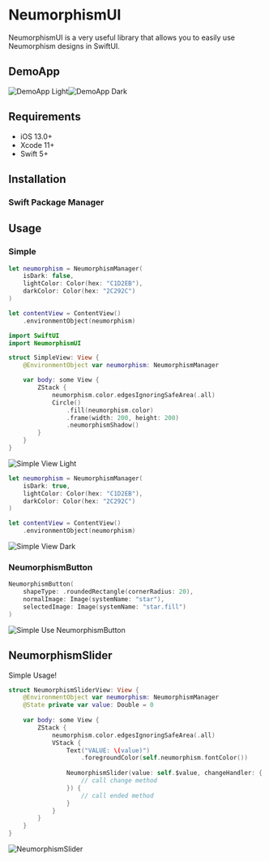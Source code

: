# NeumorphismUI

NeumorphismUI is a very useful library that allows you to easily use Neumorphism designs in SwiftUI.

## DemoApp

![DemoApp Light](https://lh3.googleusercontent.com/7p5R69dgYewih6ErvQaGviO1C1o7GbbsB3TtBdDsmtYo1P8bVLlsdym0M4TpA8nmd6OrGsfFb3fb5KMdDcWqqQ5DDQZt2bbWieYBJFMVtyt_VmkoPQBL4Xn2A3T_gzpICYHBdh7epTbzC-TLC0qDTcBMUO4taBN9jMzoAdlvps91dsWJDAelYFw7nR4NzOYRg3TH1ox7pFkoK-V8no-bG2Vr761vp7rQ55_YIhhNguD3qm2CkyToTqj59y2oFksvq3CYzVFYINP19yL8n8JM-A0ZljnGW_ZzkgFsqbS-aQIrpxcjGY5MNCoLNxO_3IckG2O4Kx7W5QBlRJWPhVUk-RhKnZbSLsWyRBkdSnWCfXAQR0hDMlYRwAXPglHIMg6UXYb0E_jlgIpT3xJ4h4de_KVCpXlanYcsslgN7Ig_onZqjU9m64jmSi734cJHGv-eAambo5k32giaLWKXnkbH-w769dk_HPeXkfQLPR5dQyLoM4X1lG_qkFRmMER5jQBxkaWS9gUWlcABqO9kP1OUVtjiLRvq9ClNAcxk4BDbRPnfVFWhRpp6AqhU0PqiPh-DhFfx-OOrqlqoQ6diUNC9WFL0ZE33_QrUA_O6Ep9VSTqzp-0zNWh9cTFpbEfHxBIogh9sZwUCoZAwcIfCi0Sfzn72_pIVA1DvLjkSOnQ19Vi2N4KoWhY2L-ZRGctXLOWXN74nN6n3f8ld2X-vkJGTfaL3t5sw0kPA6jNm9bGMMegCk10CrzyLz48L=w218-h472-no)![DemoApp Dark](https://lh3.googleusercontent.com/p32Zm1UQZn67d5a4TFK9AKubF6P-x0qrTaH9Bo2pIpbbO58EY0_ShvYkN_1gbqcOurfAtpoGw84kzj7xW0GTX_3CKpdk2bdNAsFjT8UgnnWSewWGLEcSNdISf6LeQzrx9t5XOBl8Vt8tMDbl0i6YIhG58VszTcPkzdkJGQW7LdSFTeShaXwiXkLNwS1nVYcg-H1-k0gqEVeWTzjSlknUHrq25pc_QvdRJwxQo6aPl1Sh2EExOA0AUB5St3Trf9Eoa3y5An5p0AiaYdeUDp3UeE73vUXd_hOlIy6-FijLmCMPjE5Q5c3c1UV9UWaBVUCCQdFS-40cfszDjayESP38475X0lccEUkLelJgW_alBT-wEpmRBtL0RNVjAS2mhUQcYKyRsSZqiCngkOc5jmCMn-1HFCF2Cv_vy-rpKTO2ZaS0Z9Qkxm0ExOju7uy4a41EMBx_LdNxtjJV5l0vTHZAiMv94rSFixXoIiatw3r1dP1v4u1xxcGbleKqe32CrWugNKOBPan_EA6sPpQuAHiUq8QsA-VYOncUYdb_VVtHG8mg-Mv23bPD5tiP4CqyGUjdBqpgRB9y-lOu2MDstziJTfEo7C9bMbWDzhB03jgQTxQrH2828BzPnyelcOP0R86ddont8YAN_o2iYmjC7lIbHSPO-Q1S9ckCJfAkWOpHSu-Iikhrl_J2xgWC8ev-9bebINHVHyDpOyZJSXM75UNB8iuZoAxNAhDogJjVK0iJTHOfavym3lp_oRdy=w218-h472-no)

## Requirements

+ iOS 13.0+
+ Xcode 11+
+ Swift  5+

## Installation

### Swift Package Manager


## Usage

### Simple

```swift
let neumorphism = NeumorphismManager(
    isDark: false,
    lightColor: Color(hex: "C1D2EB"),
    darkColor: Color(hex: "2C292C")
)

let contentView = ContentView()
    .environmentObject(neumorphism)
```

```swift
import SwiftUI
import NeumorphismUI

struct SimpleView: View {
    @EnvironmentObject var neumorphism: NeumorphismManager

    var body: some View {
        ZStack {
            neumorphism.color.edgesIgnoringSafeArea(.all)
            Circle()
                .fill(neumorphism.color)
                .frame(width: 200, height: 200)
                .neumorphismShadow()
        }
    }
}
```

![Simple View Light](https://lh3.googleusercontent.com/HzvANbBYq6ymdEqHlEXuwGgCWzmQGXJcCGeOAPmUJrFhyW-dUE0aM-W44jFGatvMpeYDOzHNQetVmkj6pIFxylY7xqrGEaGGEtT68sPKxx2T6ieOLWYHtgbc8m-qF5sQK5fbTskRT_ggO-fQzI7sBxq_DIYIoNAzFkY_U0gdEorFcH1rnfeDPwhC4Vemqrj5AENpKfog2llfDRmVibnumfy4dsq51aBvGEgF9LaQSjzQzkm_Mz8ZgYgkRamYoOKzM8ZzZH7difejlDb8L3JPec5a5LucrG70SYfzQYZYkeOoq8rplZ_x9a6Xq8sArZES-Kx4rIEYX1HgPyZL7jvjzAgbH_DJjdEp-gnz3Y083pNoskKcC4_OT_PNHTIo37w07NSaPVVfj-0hLUFfxARkkFQ5gRSsKYToXsuiDfyaNPw5I39Urz3BHmNaeWIcxni9xelZujTsW-KkM14RcBG2gtrklu9sIELDoNm8UV_mzHvuewaVgZr0TITnJH0LjLDxjF-Qqeytnu9HhGqBbReaK4UFwohrtcOd21REEojfpz0TZ9uuNsKNRaGqplcgYhPy48lDujX-irpahZFVFb5jKCkM8bUHpCse9lnMZTO9_mgvV4hh_2KXaUIJ6fVLAeiLrXvPI9NU6LrnPdvRj2y-B1JoAL_TSPUga3DqyTzagK76jAQh_rsJSVpAj7Sg4A2Ukf3_O2P2FMveyd47bj-ybzYVjgmHwKrB5bTwaupXUJXjjAROQQ=w377-h677-no)

```swift
let neumorphism = NeumorphismManager(
    isDark: true,
    lightColor: Color(hex: "C1D2EB"),
    darkColor: Color(hex: "2C292C")
)

let contentView = ContentView()
    .environmentObject(neumorphism)
```

![Simple View Dark](https://lh3.googleusercontent.com/aowkfsM8DhHCYOjKVqf_k22EeHBLYzj1-xyP2BJ6ygUFhdhzqGXfKaQlccC5U7pgwVtHxd-5IIVeLDH3z4YmbhPHLzVGBHPMDOZcZND2lFCXSakb0-naUInKy29KDmbW1WkLmKKpvFvF-isE06qX6bih2O_kt7Q5_Svn0AldDriq82huLgESCZpqPtxWW6-PmEdS_32ordPB7Y_c88poyvJEW7EnYWU-cteCSeQKGpfXssodgmg7HcWOdGHiTWBM2oD9oP2QYtE13tBovvOpQV4RPYAbJVlA92HzeGEJR_jUB4-8jTbp4zuKZIF_iZCMLbHB6IJocitTZ_eWC9V-LP8kFE5SLFxGCLOYh_FcvrVjdvcKIFXGLgFOwmT6Svlt0bTwqLjVmKrSDt_x01jq_WDVZbSNkayAp6Hy1XWUMb9BpO5c_HsJj876PJX35-bQXcXkwLvUMbHlcqG8EoGJb_3LUuhMDAAXV26NoweDyhG6fLLKiA8_uPM_Wbjx9S42tp9qM4joLpb5YzqDuTCKt_BVE0Ke1cyuTSdqyhN4nDhgVsTApNOsr7wgHGl_VfyYCBw8U9LFsObvTvTb11LDud9CNCYiB870iLTPBf3LEgleHa_v2OGzMe5VSauG7sVaeySO_sbIDWKuGzBgN7wmx17mn8Da5H72io4EEpW67Pk2LxPNB75QGL6EqZdaN3ZV6XezedkuYsFkTmV9Id_ghuAhVUKDCMqAi26nUxKj2b2ZCa2edQ=w377-h677-no)

### NeumorphismButton

```swift
NeumorphismButton(
    shapeType: .roundedRectangle(cornerRadius: 20),
    normalImage: Image(systemName: "star"),
    selectedImage: Image(systemName: "star.fill")
)
```

![Simple Use NeumorphismButton](https://lh3.googleusercontent.com/O8FJWsok-zSCk6YzSVIQuZujVcTNeyNRuYc-OOicDlVUIChbVNDI7Ftlipdk7WOYyAg4uWzjsPnDLxhUYbQvqduR09gxfLzylmKSv47OgC__L6B6Afa5LqC3TxwYISmdQ2XBIEfuyWZf-fBWj27NMsfPfhy23FI8PwZsMZ6DafzJfyvAEXn6FV5dytZwf4CDqczXRFlniAvW23GTqKsg185qwspN2optyYR7KdYoai4TARzoc-TlLgYhnyCAEH0-stH3BH7XSjCpNe4aPe5Niub067Kf8LLdDio2K38BPfN4VDTq2P1KYF4Ahdgbcj3bw9zOIaBlTAQxcSclKrvJ-1Esp77-DFwqDEWu3vPNTulBOrx5m9cnojQo6wHG7hyb-cmIaRLZFeXLvhgKMDJobgeoGvkpDyCLv03bN4xMOqUCJvNGCNfQ6LB4fPm80uS5FAM06_4qesKreX2Ihn5DAkhV99K814h9D1y-t9K7o6iGxslrCq134moRa5Ppenz1mTl2XWsmipDaixAvqet5qrkQW0Ph3fLCjsiulwtbtCvXHxvAaqqvNS10G1Eh4fMavSMJi5ztLghkS-bQM0UgpDO4RS0E8XzbzxQ5tDnU0e7cIv1tqsWIgGTajeT-lUVhAFShRjlIDnccTuOz6dHQ4XwEFbojt7C99jY75p3NQxFvijpyOYsBtIxybcQ6pgb-vAq6nb1HXAiOjIdDm8bFOiEQC1aAvH41YbGq7utrHaEStJGsVQ=s256-no)

## NeumorphismSlider


Simple Usage!

```swift
struct NeumorphismSliderView: View {
    @EnvironmentObject var neumorphism: NeumorphismManager
    @State private var value: Double = 0
    
    var body: some View {
        ZStack {
            neumorphism.color.edgesIgnoringSafeArea(.all)
            VStack {
                Text("VALUE: \(value)")
                    .foregroundColor(self.neumorphism.fontColor())
                
                NeumorphismSlider(value: self.$value, changeHandler: {
                    // call change method
                }) {
                    // call ended method
                }
            }
        }
    }
}
```

![NeumorphismSlider](https://lh3.googleusercontent.com/ysSXR8ooZy4X42bBkO-Mrr_0N78RTizBpRpfyHMn5N9TtJoCfEUR-9KxDanfshKlhUaFhZXM_OdM-9Q_jduBE4w0HmotYYrC6uGGiKa_FulHsmA85RWkjg10oGyIsKzcUZPxz6FYTlJ2OEug7GnJlc_Dwk8SeZPS3HsnYUFxsnIRSAXuImqGQPeAJho3rMrS-kUqs8ZR0ITjXtRWBRpqbBWOZvfynsQ2ZjA9CEbwKSIom5dF3x8bB4z1BhuP5kBUsXZB0pahQYGc4nFUu6DXc34mDq88E5VqBqaLQqPY3nhv7HxkpbXoYh6T2ztkPK1L67apJT0YJq0zmctVcgok4Oa8dq7v9WlstqR1Q_DTSg35ixLdzQPMfCNJagrqq-i8gqGoAZm5xnwyxy1v15fMrZhNP3sAhkJSLB2WtxbAu8CZ1cnYC3yObY68yYLmiY-VefwSu6yMEuxo4a_mM0jtk2YuN84wuCpbOT-aeV7UIRi0XwwoM6xJZVGyvWu7Awmk3TfkHBlcVwEOvzdBirzI77yI4RAu0W7NK1mqhza7FVaBJDYtegKPYUc-oMJFGOG1-NVYfQzWLi4DyB7isMMzGr1sz1vS3JrYBGdOLgyRGFSLBMBBQoKc52VZ8hQF1wWFRl_jJ8rHqozRoQn8lS0mIiUMpwiFTgx4NXEENNVSZMXFiNGLig0doCo3G2QXipJi9E8WfkMe4hpbJCsYDchPJHc1K5JnjmPt1B0Lw3hJfE-XIC_ArrmkKewp=w218-h472-no)
